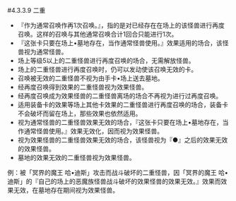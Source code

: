 #4.3.3.9        二重
* 『作为通常召唤作再1次召唤。』，指的是对已经存在在场上的该怪兽进行再度召唤。这样的召唤与其他通常召唤合计1回合只能进行1次。
* 『这张卡只要在场上•墓地存在，当作通常怪兽使用。』效果适用的场合，该怪兽视为通常怪兽。
* 场上等级5以上的二重怪兽进行再度召唤的场合，无需解放怪兽。
* 场上的二重怪兽进行再度召唤时，仍可以发动使该召唤无效的卡。
* 召唤被无效的二重怪兽不视为由手卡•场上送去墓地。
* 经再度召唤得到效果的二重怪兽视为效果怪兽。
* 经再度召唤成为效果怪兽的二重怪兽离场的场合不再视为进行过再度召唤。
* 适用装备卡的效果等场上其他卡效果的二重怪兽进行再度召唤的场合，装备卡不会破坏而留在场上，那些效果也依然适用。
* 视为通常怪兽的二重怪兽效果无效的场合，『这张卡只要在场上•墓地存在，当作通常怪兽使用。』效果无效化，因而视为效果怪兽。
* 视为效果怪兽的二重怪兽效果无效的场合，该怪兽视为『●』之后的效果无效的效果怪兽。
* 墓地的效果无效的二重怪兽视为效果怪兽。

例：被「冥界的魔王 哈•迪斯」攻击而战斗破坏的二重怪兽，因「冥界的魔王 哈•迪斯」的『自己的场上的恶魔族怪兽战斗破坏的效果怪兽的效果无效。』效果而效果无效，在墓地存在期间视为效果怪兽。
